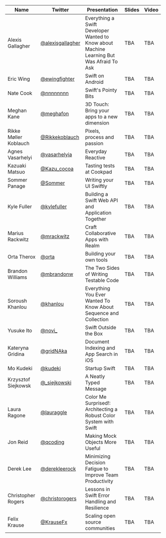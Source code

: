 | Name | Twitter | Presentation | Slides | Video |
| ---- | ------- | ------------ | ------ | ----- |
| Alexis Gallagher | [@alexisgallagher](https://twitter.com/alexisgallagher) | Everything a Swift Developer Wanted to Know about Machine Learning But Was Afraid To Ask | TBA | TBA |
| Eric Wing | [@ewingfighter](https://twitter.com/ewingfighter) | Swift on Android | TBA | TBA |
| Nate Cook | [@nnnnnnnn](https://twitter.com/nnnnnnnn) | Swift's Pointy Bits | TBA | TBA |
| Meghan Kane | [@meghafon](https://twitter.com/meghafon) | 3D Touch: Bring your apps to a new dimension | TBA | TBA |
| Rikke Møller Koblauch | [@Rikkekoblauch](https://twitter.com/Rikkekoblauch) | Pixels, process and passion | TBA | TBA |
| Agnes Vasarhelyi | [@vasarhelyia](https://twitter.com/vasarhelyia) | Everyday Reactive | TBA | TBA |
| Kazuaki Matsuo | [@Kazu_cocoa](https://twitter.com/Kazu_cocoa) | Tasting tests at Cookpad | TBA | TBA |
| Sommer Panage | [@Sommer](https://twitter.com/Sommer) | Writing your UI Swiftly | TBA | TBA |
| Kyle Fuller | [@kylefuller](https://twitter.com/kylefuller) | Building a Swift Web API and Application Together | TBA | TBA |
| Marius Rackwitz | [@mrackwitz](https://twitter.com/mrackwitz) | Craft Collaborative Apps with Realm | TBA | TBA |
| Orta Therox | [@orta](https://twitter.com/orta) | Building your own tools | TBA | TBA |
| Brandon Williams | [@mbrandonw](https://twitter.com/mbrandonw) | The Two Sides of Writing Testable Code | TBA | TBA |
| Soroush Khanlou | [@khanlou](https://twitter.com/khanlou) | Everything You Ever Wanted To Know About Sequence and Collection | TBA | TBA |
| Yusuke Ito | [@novi_](https://twitter.com/novi_) | Swift Outside the Box | TBA | TBA |
| Kateryna Gridina | [@gridNAka](https://twitter.com/gridNAka) | Document Indexing and App Search in iOS | TBA | TBA |
| Mo Kudeki | [@kudeki](https://twitter.com/kudeki) | Startup Swift | TBA | TBA |
| Krzysztof Siejkowsk | [@_siejkowski](https://twitter.com/_siejkowski) | A Neatly Typed Message | TBA | TBA |
| Laura Ragone | [@lauraggle](https://twitter.com/lauraggle) | Color Me Surprised!: Architecting a Robust Color System with Swift | TBA | TBA |
| Jon Reid | [@qcoding](https://twitter.com/qcoding) | Making Mock Objects More Useful | TBA | TBA |
| Derek Lee | [@derekleerock](https://twitter.com/derekleerock) | Minimizing Decision Fatigue to Improve Team Productivity | TBA | TBA |
| Christopher Rogers | [@christorogers](https://twitter.com/christorogers) | Lessons in Swift Error Handling and Resilience | TBA | TBA |
| Felix Krause | [@KrauseFx](https://twitter.com/KrauseFx) | Scaling open source communities | TBA | TBA |
